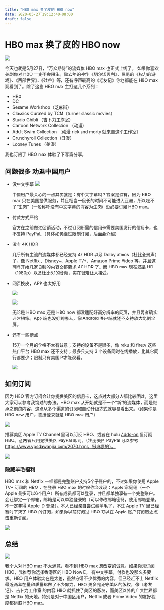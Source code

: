 ```yaml
---
title: "HBO max 换了皮的 HBO now"
date: 2020-05-27T19:12:40+08:00
draft: false
---
```


# HBO max 换了皮的 HBO now

![](https://oss.qust.me/img/20200527194726.jpg)

今天也就是5月27日，“万众期待”的流媒体 HBO max 也正式上线了。<!--more--> 如果你喜欢美剧你对 HBO 一定不会陌生，像去年的神作《切尔诺贝利》、烂尾的《权力的游戏》、《西部世界》、《硅谷》等，还有呼声最高的《老友记》你也都能在 HBO max 观看到了。除了这些 HBO max 主打这几个系列：

- HBO
- DC
- Sesame Workshop（芝麻街）
- Classics Curated by TCM（turner classic movies）
- Studio Ghibli （吉卜力工作室）
- Cartoon Network Collection （动漫）
- Adult Swim Collection （动漫 rick and morty 就来自这个工作室）
- Crunchyroll Collection（日漫）
- Looney Tunes （美漫）

我也订阅了 HBO max 体验了下写篇分享。

## 问题很多 劝退中国用户

* 没中文字幕 ![](https://oss.qust.me/img/20200527201141.jpg)

  中国用户最关心的一点其实就是：有中文字幕吗？答案是没有，因为 HBO max 只在美国提供服务，并且相当一段长的时间不可能进入亚洲，所以吃不了“生肉”（一般称呼没有中文字幕的内容为生肉）没必要订阅 HBO max。

* 付款方式严格

  官方在之前做过促销活动，不过订阅所需的信用卡需要美国发行的信用卡，也不支持 PayPal。（具体如何绕过限制订阅，后面会介绍）
  
* 没有 4K HDR

  几乎所有主流的流媒体都已经支持 4k HDR 以及 Dolby atmos（杜比全景声）了，像 Netflix 、Disney+、Apple TV+、Amazon Prime Video 等，并且这两年开始几家自制的内容全都要求 4K HDR 了。而 HBO max 现在还是 HD （1080p）以及杜比5.1的音频，实在很难让人接受。

* 网页换皮，APP 也太好用

  ![](https://oss.qust.me/img/20200527203510.jpg)

  ![](https://oss.qust.me/img/20200527203532.jpg)

  无论是 HBO max 还是 HBO now 都没适配好高分辨率的网页，并且两者确实非常相像。App 端也没好到哪去，像 Android 客户端就还不支持放大比例全屏。

* 还有一些槽点

  15刀一个月的价格不太有诚意；支持的设备不是很多，像 roku 和 firetv 这些热门平台 HBO max 还不支持；最多只支持 3 个设备同时在线播放，比其它同行都要少；限制只有美国IP才能观看。

  ![](https://oss.qust.me/img/20200527205107.jpg)

## 如何订阅

因为 HBO 官方订阅会让你提供美区的信用卡，这点对大部分人都比较困难，这里大家可以参考我饶过的办法。HBO max 从开始就是不一个“新”的流媒体，而是继承之前的内容，这点从多个渠道的订阅和自动升级方式就容易看出来。（如果你是 HBO now 用户，直接登录就是 HBO max 用户）

![](https://oss.qust.me/img/20200527210112.jpg)

推荐美区 Apple TV Channel 里可以订阅 HBO、或者在 hulu  [Adds-on](https://www.hulu.com/hbo) 里订阅 HBO。这两者只用提供美区 PayPal 即可。（注册美区 PayPal 可以参考 https://www.vpsdawanjia.com/2070.html，挺麻烦的）。

![](https://oss.qust.me/img/20200527213535.jpg)

### 隐藏羊毛福利

HBO max 和 Netflix 一样都是完整账户支持5个子账户的，不过如果你使用 Apple TV+ 订阅的 HBO ，在登录 HBO max 的时候你会发现：Apple 家庭组（一个 Apple 最多可以6个用户）所有成员都可以登录，并且都单独享有一个完整账户。会让绑定一个邮箱，邮箱是可以单独登录的（可以修改邮箱密码，使用邮箱登录，不一定非得 Apple ID 登录）。本人已经亲自尝试薅羊毛了，不过 Apple TV 里已经暂时下架了 HBO 的订阅，如果你以前订阅过 HBO 可以在 Apple 账户订阅历史点击重新订阅。

![](https://oss.qust.me/img/20200527213313.JPEG)

## 总结

![](https://oss.qust.me/img/20200527214047.jpg)

我个人对 HBO max 不太满意，看不到 HBO max 想改变的诚意。如果你想订阅 HBO，我推荐你选择香港区的 HBO Now E， 有中文字幕，付款也没那么多要求。HBO 用户体验实在是太差，虽然守着不少优秀的内容，但已经赶不上 Netflix 最近两年在量和质量都做了不少努力。HBO 更多是死守美区的版权，像《老友记》、吉卜力工作室 的内容 HBO 就抓住了美区的版权，而美区以外的广大世界都是 Netflix 的天地。特别是对于中国区用户，Netflix 或者 Prime Video 的友好程度都远超 HBO max。

